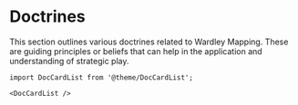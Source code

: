 # Doctrines

This section outlines various doctrines related to Wardley Mapping. These are guiding principles or beliefs that can help in the application and understanding of strategic play.

```mdx-code-block
import DocCardList from '@theme/DocCardList';

<DocCardList />
```
